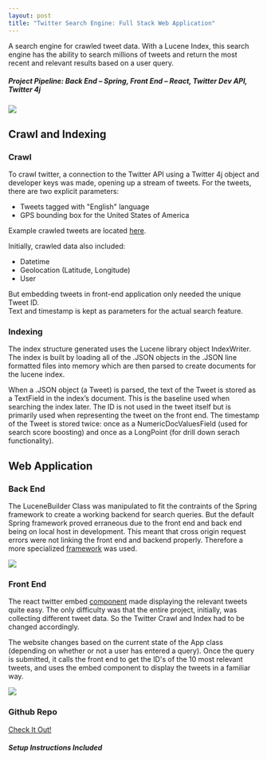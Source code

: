 ```yaml
---
layout: post
title: "Twitter Search Engine: Full Stack Web Application"
---
```


A search engine for crawled tweet data. With a Lucene Index, this search engine has the ability to search millions of tweets and return the most recent and relevant results based on a user query.

##### Project Pipeline: Back End – Spring, Front End – React, Twitter Dev API, Twitter 4j

<img src="{{ site.url }}/assets/Files/TwitterSearch/front_end_search.png"/>

## Crawl and Indexing

### Crawl

To crawl twitter, a connection to the Twitter API using a Twitter 4j object and developer keys was made, opening up a stream of tweets. For the tweets, there are two explicit parameters: 
* Tweets tagged with "English" language
* GPS bounding box for the United States of America

Example crawled tweets are located [here](https://github.com/athom031/TwitterCrawlAndSearch/tree/master/crawl_index/data-sample).

Initially, crawled data also included:
* Datetime
* Geolocation (Latitude, Longitude)
* User

But embedding tweets in front-end application only needed the unique Tweet ID.</br>
Text and timestamp is kept as parameters for the actual search feature.

### Indexing

The index structure generated uses the Lucene library object IndexWriter. The index is built by loading all of the .JSON objects in the .JSON line formatted files into memory which are then parsed to create documents for the lucene index.

When a .JSON object (a Tweet) is parsed, the text of the Tweet is stored as a TextField in the index’s document. This is the baseline used when searching the index later. The ID is not used in the tweet itself but is primarily used when representing the tweet on the front end. The timestamp of the Tweet is stored twice: once as a NumericDocValuesField (used for search score boosting) and once as a LongPoint (for drill down serach functionality).

## Web Application

### Back End

The LuceneBuilder Class was manipulated to fit the contraints of the Spring framework to create a working backend for search queries. But the default Spring framework proved erraneous due to the front end and back end being on local host in development. This meant that cross origin request errors were not linking the front end and backend properly. Therefore a more specialized [framework](https://spring.io/guides/gs/rest-service-cors/) was used.

<img src="{{ site.url }}/assets/Files/TwitterSearch/back_end.png"/>

### Front End

The react twitter embed [component](https://www.npmjs.com/package/react-twitter-embed) made displaying the relevant tweets quite easy. The only difficulty was that the entire project, initially, was collecting different tweet data. So the Twitter Crawl and Index had to be changed accordingly.

The website changes based on the current state of the App class (depending on whether or not a user has entered a query). Once the query is submitted, it calls the front end to get the ID's of the 10 most relevant tweets, and uses the embed component to display the tweets in a familiar way.

<img src="{{ site.url }}/assets/Files/TwitterSearch/front_end_result.png"/>


### Github Repo

[Check It Out!](https://github.com/athom031/TwitterCrawlAndSearch)
##### Setup Instructions Included
